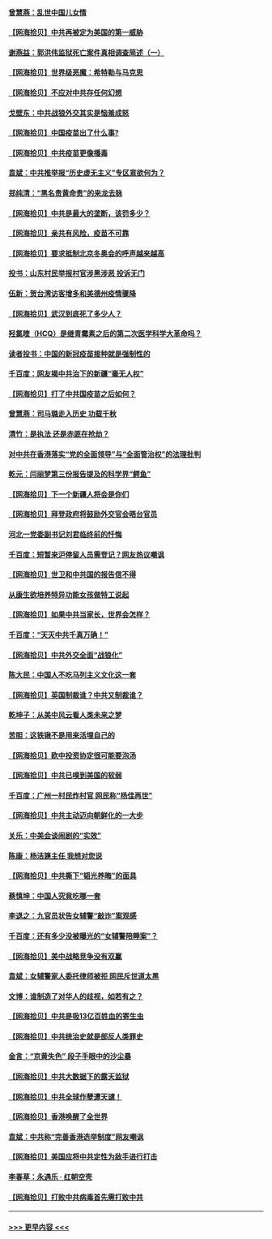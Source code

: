 #### [曾慧燕：乱世中国儿女情](../pages/nsc993/n12887931.md?t=04190502) 
#### [【网海拾贝】中共再被定为美国的第一威胁](../pages/nsc993/n12887580.md?t=04190502) 
#### [谢燕益：郭洪伟监狱死亡案件真相调查简述（一）](../pages/nsc993/n12885648.md?t=04190502) 
#### [【网海拾贝】世界级恶魔：希特勒与马克思](../pages/nsc993/n12884062.md?t=04190502) 
#### [【网海拾贝】不应对中共存任何幻想](../pages/nsc993/n12881460.md?t=04190502) 
#### [戈壁东：中共战狼外交其实是恼羞成怒](../pages/nsc993/n12880392.md?t=04190502) 
#### [【网海拾贝】中国疫苗出了什么事?](../pages/nsc993/n12879124.md?t=04190502) 
#### [【网海拾贝】中共疫苗更像播毒](../pages/nsc993/n12876631.md?t=04190502) 
#### [袁斌：中共推举报“历史虚无主义”专区意欲何为？](../pages/nsc993/n12876530.md?t=04190502) 
#### [郑纯清：“黑名贵黄命贵”的来龙去脉](../pages/nsc993/n12875589.md?t=04190502) 
#### [【网海拾贝】中共是最大的垄断，该罚多少？](../pages/nsc993/n12874006.md?t=04190502) 
#### [【网海拾贝】亲共有风险，疫苗不可靠](../pages/nsc993/n12872224.md?t=04190502) 
#### [【网海拾贝】要求抵制北京冬奥会的呼声越来越高](../pages/nsc993/n12868962.md?t=04190502) 
#### [投书：山东村民举报村官涉黑涉恶 投诉无门](../pages/nsc993/n12869726.md?t=04190502) 
#### [伍新：贺台湾访客增多和美德州疫情骤降](../pages/nsc993/n12865651.md?t=04190502) 
#### [【网海拾贝】武汉到底死了多少人？](../pages/nsc993/n12863707.md?t=04190502) 
#### [羟氯喹（HCQ）是继青霉素之后的第二次医学科学大革命吗？](../pages/nsc993/n12638564.md?t=04190502) 
#### [读者投书：中国的新冠疫苗接种就是强制性的](../pages/nsc993/n12859932.md?t=04190502) 
#### [千百度：网友揭中共治下的新疆“毫无人权”](../pages/nsc993/n12858385.md?t=04190502) 
#### [【网海拾贝】打了中共国疫苗之后如何？](../pages/nsc993/n12857866.md?t=04190502) 
#### [曾慧燕：司马璐走入历史 功载千秋](../pages/nsc993/n12856996.md?t=04190502) 
#### [清竹：是执法 还是赤匪在抢劫？](../pages/nsc993/n12856952.md?t=04190502) 
#### [对中共在香港落实“党的全面领导”与“全面管治权”的法理批判](../pages/nsc993/n12856929.md?t=04190502) 
#### [乾元：闫丽梦第三份报告提及的科学界“鳄鱼”](../pages/nsc993/n12855985.md?t=04190502) 
#### [【网海拾贝】下一个新疆人将会是你们](../pages/nsc993/n12855864.md?t=04190502) 
#### [【网海拾贝】拜登政府将鼓励外交官会晤台官员](../pages/nsc993/n12853615.md?t=04190502) 
#### [河北一党委副书记刘君临终前的忏悔](../pages/nsc993/n12849420.md?t=04190502) 
#### [千百度：短暂来沪停留人员需登记？网友热议嘲讽](../pages/nsc993/n12853497.md?t=04190502) 
#### [【网海拾贝】世卫和中共国的报告信不得](../pages/nsc993/n12850902.md?t=04190502) 
#### [从康生欲培养特异功能女孩做特工说起](../pages/nsc993/n12849289.md?t=04190502) 
#### [【网海拾贝】如果中共当家长，世界会怎样？](../pages/nsc993/n12848436.md?t=04190502) 
#### [千百度：“天灭中共千真万确！”](../pages/nsc993/n12845659.md?t=04190502) 
#### [【网海拾贝】中共外交全面“战狼化”](../pages/nsc993/n12845607.md?t=04190502) 
#### [陈大民：中国人不吃马列主义文化这一套](../pages/nsc993/n12842496.md?t=04190502) 
#### [【网海拾贝】英国制裁谁？中共又制裁谁？](../pages/nsc993/n12840909.md?t=04190502) 
#### [乾坤子：从美中风云看人类未来之梦](../pages/nsc993/n12840590.md?t=04190502) 
#### [苦胆：这铁锹不是用来活埋自己的](../pages/nsc993/n12839512.md?t=04190502) 
#### [【网海拾贝】欧中投资协定很可能要泡汤](../pages/nsc993/n12835122.md?t=04190502) 
#### [【网海拾贝】中共已嗅到美国的软弱](../pages/nsc993/n12832411.md?t=04190502) 
#### [千百度：广州一村民炸村官 网民称“杨佳再世”](../pages/nsc993/n12832380.md?t=04190502) 
#### [【网海拾贝】中共主动迈向朝鲜化的一大步](../pages/nsc993/n12829887.md?t=04190502) 
#### [关乐：中美会谈闹剧的“实效”](../pages/nsc993/n12826698.md?t=04190502) 
#### [陈康：杨洁篪主任  我想对您说](../pages/nsc993/n12826609.md?t=04190502) 
#### [【网海拾贝】中共撕下“韬光养晦”的面具](../pages/nsc993/n12826459.md?t=04190502) 
#### [蔡慎坤：中国人究竟吃哪一套](../pages/nsc993/n12826010.md?t=04190502) 
#### [李退之：九官员状告女辅警“敲诈”案观感](../pages/nsc993/n12823984.md?t=04190502) 
#### [千百度：还有多少没被曝光的“女辅警陪睡案”？](../pages/nsc993/n12822136.md?t=04190502) 
#### [【网海拾贝】美中战略竞争没有双赢](../pages/nsc993/n12822105.md?t=04190502) 
#### [袁斌：女辅警家人委托律师被拒 网民斥世道太黑](../pages/nsc993/n12822004.md?t=04190502) 
#### [文博：谁制造了对华人的歧视，如若有之？](../pages/nsc993/n12821635.md?t=04190502) 
#### [【网海拾贝】中共是吸13亿百姓血的寄生虫](../pages/nsc993/n12819191.md?t=04190502) 
#### [【网海拾贝】中共统治史就是部反人类罪史](../pages/nsc993/n12816738.md?t=04190502) 
#### [金言：“京黄失色” 段子手眼中的沙尘暴](../pages/nsc993/n12815700.md?t=04190502) 
#### [【网海拾贝】中共大数据下的露天监狱](../pages/nsc993/n12811075.md?t=04190502) 
#### [【网海拾贝】中共全球作孽遭天谴！](../pages/nsc993/n12810258.md?t=04190502) 
#### [【网海拾贝】香港唤醒了全世界](../pages/nsc993/n12809100.md?t=04190502) 
#### [袁斌：中共称“完善香港选举制度”网友嘲讽](../pages/nsc993/n12808994.md?t=04190502) 
#### [【网海拾贝】美国应将中共定性为敌手进行打击](../pages/nsc993/n12806870.md?t=04190502) 
#### [李春草：永遇乐 · 红朝空壳](../pages/nsc993/n12805365.md?t=04190502) 
#### [【网海拾贝】打败中共病毒首先需打败中共](../pages/nsc993/n12803930.md?t=04190502) 

----
#### [ >>> 更早内容 <<< ](../indexes/nsc993-earlier.md)
